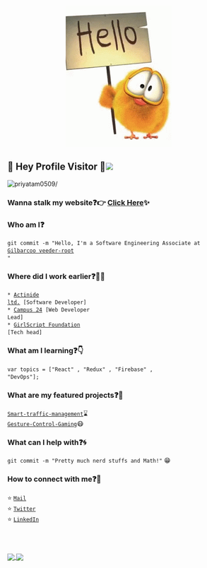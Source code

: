 <p align="center">
  <img src="https://github.com/priyatam0509/Priyatam/blob/master/tenor.gif">
</p>
 
## :rainbow: Hey Profile Visitor :eyes:<img src="https://raw.githubusercontent.com/iampavangandhi/iampavangandhi/master/gifs/Hi.gif" width="30px">
<p align="left"> <img src=https://komarev.com/ghpvc/?username=priyatam0509 alt=priyatam0509/></p>


### Wanna stalk my website:question::point_right: [Click Here](https://priyatam0509.github.io/My_Portfolio/):sparkles:

### Who am I:question: 
<code>git commit -m "Hello, I'm a Software Engineering Associate at [Gilbarcoo veeder-root ](https://www.gilbarco.in/)"</code>

### Where did I work earlier:question::woman_technologist:
<code>* [Actinide ltd.](https://beta.companieshouse.gov.uk/company/06617819) [Software Developer]</code>  
<code>* [Campus 24](https://campus24.in/) [Web Developer Lead]</code>        
<code>* [GirlScript Foundation](https://www.girlscript.tech/) [Tech head]</code>     
   
  
### What am I learning:question::point_down:	
<code>var topics = ["React" , "Redux" , "Firebase" , "DevOps"];</code>

### What are my featured projects:question::rocket:
<code>[Smart-traffic-management](https://github.com/priyatam0509/Smart-Traffic-Management)</code>:hourglass:     
<code>[Gesture-Control-Gaming](https://github.com/priyatam0509/Gesture-Control-Gaming)</code>:mask:  
    

### What can I help with:question::cyclone:
<code>git commit -m "Pretty much nerd stuffs and Math!"</code> :grin:

### How to connect with me:question::email:
:star: <code>[Mail](mailto:piyushpriya34@gmail.com)</code>    
:star: <code>[Twitter](https://twitter.com/PriyatamPiyush)</code>  
:star: <code>[LinkedIn](https://www.linkedin.com/in/priyatam-piyush-a35b7b189/)</code>  




<br></br>

<a href="https://github.com/priyatam0509">
<img align="center" src="https://github-readme-stats.vercel.app/api?username=priyatam0509&theme=radical&show_icons=true&count_private=true&hide_border=true&line_height=25" />
</a>


<a href="https://github.com/priyatam0509">
  <img align="center" src="https://github-readme-stats.vercel.app/api/top-langs/?username=priyatam0509&layout=compact&theme=radical " />
</a>


